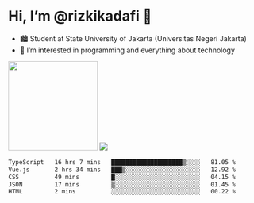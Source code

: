 # Hi, I’m @rizkikadafi 👋
- 🏙 Student at State University of Jakarta (Universitas Negeri Jakarta)
- 👀 I’m interested in programming and everything about technology
<img height="180em" src="https://github-readme-stats.vercel.app/api?username=rizkikadafi&show_icons=true&hide_border=true&&count_private=true&include_all_commits=true" />
<img src="https://github-readme-stats.vercel.app/api/top-langs/?username=rizkikadafi&show_icons=true&hide_border=true&&count_private=true&include_all_commits=true" />

<!--START_SECTION:waka-->

```txt
TypeScript   16 hrs 7 mins   ████████████████████▒░░░░   81.05 %
Vue.js       2 hrs 34 mins   ███▒░░░░░░░░░░░░░░░░░░░░░   12.92 %
CSS          49 mins         █░░░░░░░░░░░░░░░░░░░░░░░░   04.15 %
JSON         17 mins         ▒░░░░░░░░░░░░░░░░░░░░░░░░   01.45 %
HTML         2 mins          ░░░░░░░░░░░░░░░░░░░░░░░░░   00.22 %
```

<!--END_SECTION:waka-->

<!---
rizkikadafi/rizkikadafi is a ✨ special ✨ repository because its `README.md` (this file) appears on your GitHub profile.
You can click the Preview link to take a look at your changes.
--->
